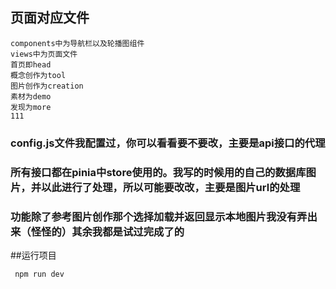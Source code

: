 

## 页面对应文件
```
components中为导航栏以及轮播图组件
views中为页面文件
首页即head
概念创作为tool
图片创作为creation
素材为demo
发现为more
111
```

### config.js文件我配置过，你可以看看要不要改，主要是api接口的代理


### 所有接口都在pinia中store使用的。我写的时候用的自己的数据库图片，并以此进行了处理，所以可能要改改，主要是图片url的处理


### 功能除了参考图片创作那个选择加载并返回显示本地图片我没有弄出来（怪怪的）其余我都是试过完成了的

##运行项目
```
 npm run dev
```